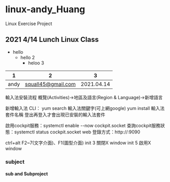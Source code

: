 # linux-andy_Huang
Linux  Exercise Project

## 2021 4/14 Lunch Linux Class
+ hello
  + hello 2
    + heloo 3


|1|2|3|
|---|---|---|
|andy|squall45@gmail.com|2021.04.14|

輸入法安裝流程
概覽(Activities)→地區及語言(Region & Language)→新增語言

新增輸入法
CLI：
yum search 輸入法關鍵字(可上網google)
yum install 輸入法套件名稱
登出再登入才會出現已安裝的輸入法套件

啟用cockpit服務：systemctl enable --now cockpit.socket
查詢cockpit服務狀態：systemctl status cockpit.socket
web 登錄方式：http://<ip address>:9090

ctrl+alt F2~7(文字介面)、F1(圖型介面)
init 3 關閉X window
init 5 啟用X window
### subject


#### sub and Subproject
